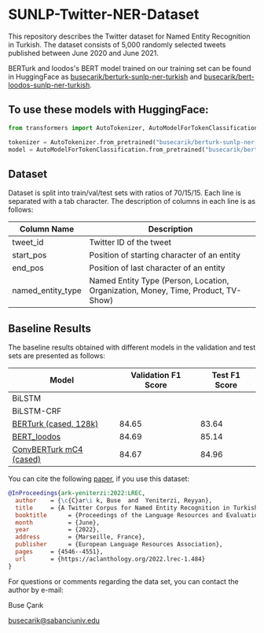 # SUNLP-Twitter-NER-Dataset

This repository describes the Twitter dataset for Named Entity Recognition in Turkish. The dataset consists of 5,000 randomly selected tweets published between June 2020 and June 2021. 

BERTurk and loodos's BERT model trained on our training set can be found in HuggingFace as [busecarik/berturk-sunlp-ner-turkish](https://huggingface.co/busecarik/berturk-sunlp-ner-turkish) and [busecarik/bert-loodos-sunlp-ner-turkish](https://huggingface.co/busecarik/bert-loodos-sunlp-ner-turkish). 

## To use these models with HuggingFace:

```python
from transformers import AutoTokenizer, AutoModelForTokenClassification

tokenizer = AutoTokenizer.from_pretrained("busecarik/berturk-sunlp-ner-turkish")
model = AutoModelForTokenClassification.from_pretrained("busecarik/berturk-sunlp-ner-turkish")
```

## Dataset

Dataset is split into train/val/test sets with ratios of 70/15/15. Each line is separated with a tab character. The description of columns in each line is as follows:

| Column Name  | Description |
| ------------- | ------------- |
| tweet_id | Twitter ID of the tweet |
| start_pos | Position of starting character of an entity |
| end_pos | Position of last character of an entity |
| named_entity_type | Named Entity Type (Person, Location, Organization, Money, Time, Product, TV-Show) |


## Baseline Results

The baseline results obtained with different models in the validation and test sets are presented as follows: 

| Model                                                                                    | Validation F1 Score  | Test F1 Score
| ---------------------------------------------------------------------------------------- | -------------------- | -------------
| BiLSTM                                                                                   |                      | 
| BiLSTM-CRF                                                                               |                      | 
| [BERTurk (cased, 128k)](https://huggingface.co/dbmdz/bert-base-turkish-128k-cased)       | 84.65                | 83.64
| [BERT_loodos](https://huggingface.co/loodos/bert-base-turkish-cased)                     | 84.69                | 85.14
| [ConvBERTurk mC4 (cased)](https://huggingface.co/dbmdz/convbert-base-turkish-mc4-cased)  | 84.67                | 84.96

You can cite the following [paper](http://www.lrec-conf.org/proceedings/lrec2022/pdf/2022.lrec-1.484.pdf), if you use this dataset:

```bibtex
@InProceedings{ark-yeniterzi:2022:LREC,
  author    = {\c{C}ar\i k, Buse  and  Yeniterzi, Reyyan},
  title     = {A Twitter Corpus for Named Entity Recognition in Turkish},
  booktitle      = {Proceedings of the Language Resources and Evaluation Conference},
  month          = {June},
  year           = {2022},
  address        = {Marseille, France},
  publisher      = {European Language Resources Association},
  pages     = {4546--4551},
  url       = {https://aclanthology.org/2022.lrec-1.484}
}
```

For questions or comments regarding the data set, you can contact the author by e-mail:

Buse Çarık

busecarik@sabanciuniv.edu
